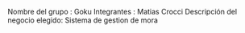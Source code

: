 
Nombre del grupo : Goku
Integrantes : Matias Crocci
Descripción del negocio elegido: Sistema de gestion de mora 
